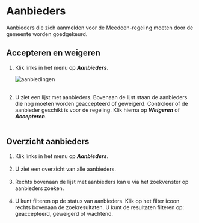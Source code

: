 # Aanbieders

Aanbieders die zich aanmelden voor de Meedoen-regeling moeten door de gemeente worden goedgekeurd.

## Accepteren en weigeren

1.  Klik links in het menu op **_Aanbieders_**.

    <img src="https://raw.githubusercontent.com/teamforus/manuals/master/img/manual-aanbieder-aanbiedingen.png" alt="aanbiedingen"  style="max-width:300px">
    <br />&nbsp;

2.  U ziet een lijst met aanbieders. Bovenaan de lijst staan de aanbieders die nog moeten worden geaccepteerd of geweigerd. Controleer of de aanbieder geschikt is voor de regeling. Klik hierna op **_Weigeren_** of **_Accepteren_**.
<br />&nbsp;

## Overzicht aanbieders

1.  Klik links in het menu op **_Aanbieders_**.
<br />&nbsp;
2. U ziet een overzicht van alle aanbieders.
<br />&nbsp;
3. Rechts bovenaan de lijst met aanbieders kan u via het zoekvenster op aanbieders zoeken.
<br />&nbsp;
4. U kunt filteren op de status van aanbieders. Klik op het filter icoon rechts bovenaan de zoekresultaten. U kunt de resultaten filteren op: geaccepteerd, geweigerd of wachtend.
<br />&nbsp;

